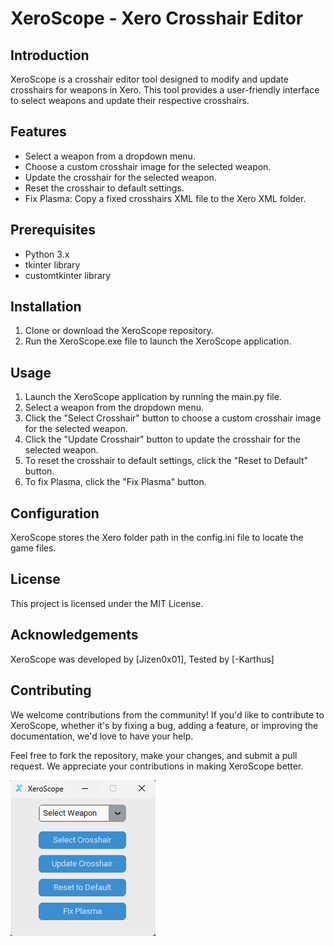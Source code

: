 # XeroScope - Xero Crosshair Editor

## Introduction

XeroScope is a crosshair editor tool designed to modify and update crosshairs for weapons in Xero. This tool provides a user-friendly interface to select weapons and update their respective crosshairs.

## Features

- Select a weapon from a dropdown menu.
- Choose a custom crosshair image for the selected weapon.
- Update the crosshair for the selected weapon.
- Reset the crosshair to default settings.
- Fix Plasma: Copy a fixed crosshairs XML file to the Xero XML folder.

## Prerequisites

- Python 3.x
- tkinter library
- customtkinter library

## Installation

1. Clone or download the XeroScope repository.
3. Run the XeroScope.exe file to launch the XeroScope application.

## Usage

1. Launch the XeroScope application by running the main.py file.
2. Select a weapon from the dropdown menu.
3. Click the "Select Crosshair" button to choose a custom crosshair image for the selected weapon.
4. Click the "Update Crosshair" button to update the crosshair for the selected weapon.
5. To reset the crosshair to default settings, click the "Reset to Default" button.
6. To fix Plasma, click the "Fix Plasma" button.

## Configuration

XeroScope stores the Xero folder path in the config.ini file to locate the game files.

## License

This project is licensed under the MIT License.

## Acknowledgements

XeroScope was developed by [Jizen0x01], Tested by [-Karthus]

## Contributing

We welcome contributions from the community! If you'd like to contribute to XeroScope, whether it's by fixing a bug, adding a feature, or improving the documentation, we'd love to have your help.

Feel free to fork the repository, make your changes, and submit a pull request. We appreciate your contributions in making XeroScope better.

![XeroScope](screenshots/xeroscope.png)
